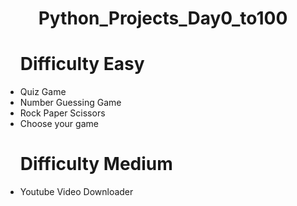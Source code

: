 <center><h1>Python_Projects_Day0_to100</h1></center>
<ul>
  <h1>Difficulty Easy</h1>
  <li>Quiz Game</li>
  <li>Number Guessing Game</li>
  <li>Rock Paper Scissors</li>
  <li>Choose your game</li>
  <h1>Difficulty Medium</h1>
  <li>Youtube Video Downloader</li>
  
</ul>
